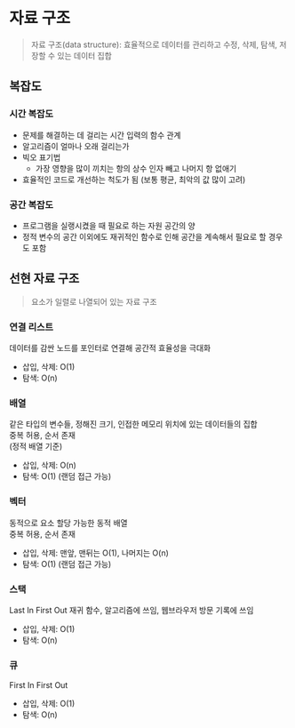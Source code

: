 # 자료 구조
> 자료 구조(data structure): 효율적으로 데이터를 관리하고 수정, 삭제, 탐색, 저장할 수 있는 데이터 집합


## 복잡도
### 시간 복잡도
- 문제를 해결하는 데 걸리는 시간 입력의 함수 관계
- 알고리즘이 얼마나 오래 걸리는가
- 빅오 표기법
    - 가장 영향을 많이 끼치는 항의 상수 인자 빼고 나머지 항 없애기
- 효율적인 코드로 개선하는 척도가 됨 (보통 평균, 최악의 값 많이 고려)

### 공간 복잡도
- 프로그램을 실랭시켰을 때 필요로 하는 자원 공간의 양
- 정적 변수의 공간 이외에도 재귀적인 함수로 인해 공간을 계속해서 필요로 할 경우도 포함

## 선현 자료 구조
> 요소가 일렬로 나열되어 있는 자료 구조

### 연결 리스트
데이터를 감싼 노드를 포인터로 연결해 공간적 효율성을 극대화
- 삽입, 삭제: O(1)
- 탐색: O(n)

### 배열
같은 타입의 변수들, 정해진 크기, 인접한 메모리 위치에 있는 데이터들의 집합  
중복 허용, 순서 존재  
(정적 배열 기준)
- 삽입, 삭제: O(n)
- 탐색: O(1)  (랜덤 접근 가능)

### 벡터
동적으로 요소 할당 가능한 동적 배열  
중복 허용, 순서 존재
- 삽입, 삭제: 맨앞, 맨뒤는 O(1), 나머지는 O(n)
- 탐색: O(1)  (랜덤 접근 가능)

### 스택
Last In First Out
재귀 함수, 알고리즘에 쓰임, 웹브라우저 방문 기록에 쓰임 
- 삽입, 삭제: O(1)
- 탐색: O(n)

### 큐
First In First Out
- 삽입, 삭제: O(1)
- 탐색: O(n)
